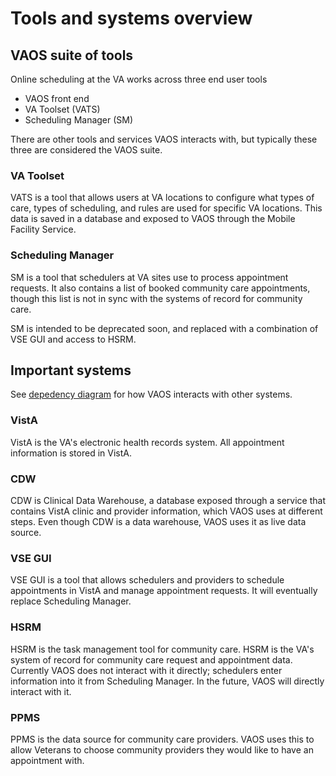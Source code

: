 # Tools and systems overview

## VAOS suite of tools

Online scheduling at the VA works across three end user tools

- VAOS front end
- VA Toolset (VATS)
- Scheduling Manager (SM)

There are other tools and services VAOS interacts with, but typically these three are considered the VAOS suite.

### VA Toolset

VATS is a tool that allows users at VA locations to configure what types of care, types of scheduling, and rules are used for specific VA locations. This data is saved in a database and exposed to VAOS through the Mobile Facility Service.

### Scheduling Manager

SM is a tool that schedulers at VA sites use to process appointment requests. It also contains a list of booked community care appointments, though this list is not in sync with the systems of record for community care.

SM is intended to be deprecated soon, and replaced with a combination of VSE GUI and access to HSRM.

## Important systems

See [depedency diagram](https://github.com/department-of-veterans-affairs/va.gov-team/tree/master/products/health-care/appointments/va-online-scheduling/engineering/architecture) for how VAOS interacts with other systems.

### VistA

VistA is the VA's electronic health records system. All appointment information is stored in VistA.

### CDW

CDW is Clinical Data Warehouse, a database exposed through a service that contains VistA clinic and provider information, which VAOS uses at different steps. Even though CDW is a data warehouse, VAOS uses it as live data source.

### VSE GUI

VSE GUI is a tool that allows schedulers and providers to schedule appointments in VistA and manage appointment requests. It will eventually replace Scheduling Manager.

### HSRM

HSRM is the task management tool for community care. HSRM is the VA's system of record for community care request and appointment data. Currently VAOS does not interact with it directly; schedulers enter information into it from Scheduling Manager. In the future, VAOS will directly interact with it.

### PPMS

PPMS is the data source for community care providers. VAOS uses this to allow Veterans to choose community providers they would like to have an appointment with.
